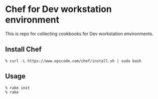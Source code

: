 Chef for Dev workstation environment
====

This is repo for collecting cookbooks for Dev workstation environments.

## Install Chef

```
% curl -L https://www.opscode.com/chef/install.sh | sudo bash
```

## Usage

```
% rake init
% rake
```
